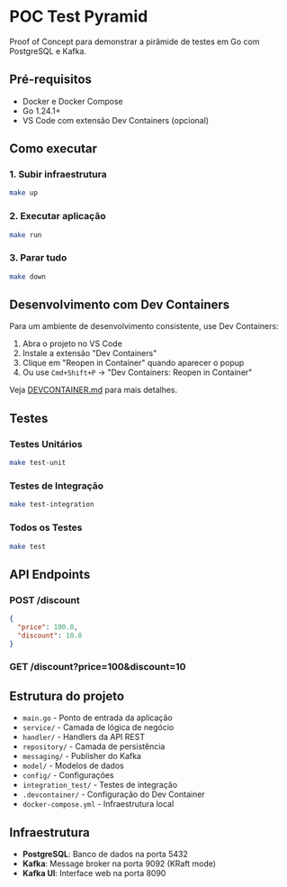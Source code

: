 # POC Test Pyramid

Proof of Concept para demonstrar a pirâmide de testes em Go com PostgreSQL e Kafka.

## Pré-requisitos

- Docker e Docker Compose
- Go 1.24.1+
- VS Code com extensão Dev Containers (opcional)

## Como executar

### 1. Subir infraestrutura
```bash
make up
```

### 2. Executar aplicação
```bash
make run
```

### 3. Parar tudo
```bash
make down
```

## Desenvolvimento com Dev Containers

Para um ambiente de desenvolvimento consistente, use Dev Containers:

1. Abra o projeto no VS Code
2. Instale a extensão "Dev Containers"
3. Clique em "Reopen in Container" quando aparecer o popup
4. Ou use `Cmd+Shift+P` → "Dev Containers: Reopen in Container"

Veja [DEVCONTAINER.md](DEVCONTAINER.md) para mais detalhes.

## Testes

### Testes Unitários
```bash
make test-unit
```

### Testes de Integração
```bash
make test-integration
```

### Todos os Testes
```bash
make test
```

## API Endpoints

### POST /discount
```json
{
  "price": 100.0,
  "discount": 10.0
}
```

### GET /discount?price=100&discount=10

## Estrutura do projeto

- `main.go` - Ponto de entrada da aplicação
- `service/` - Camada de lógica de negócio
- `handler/` - Handlers da API REST
- `repository/` - Camada de persistência
- `messaging/` - Publisher do Kafka
- `model/` - Modelos de dados
- `config/` - Configurações
- `integration_test/` - Testes de integração
- `.devcontainer/` - Configuração do Dev Container
- `docker-compose.yml` - Infraestrutura local

## Infraestrutura

- **PostgreSQL**: Banco de dados na porta 5432
- **Kafka**: Message broker na porta 9092 (KRaft mode)
- **Kafka UI**: Interface web na porta 8090
